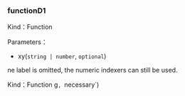 
### functionD1


Kind：Function


Parameters：

- xy(`string | number`, `optional`) 

ne label is omitted, the numeric indexers can still be used.


Kind：Function
g`, `necessary`) 

